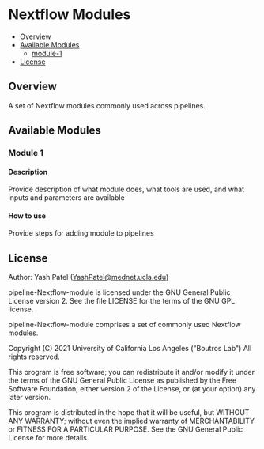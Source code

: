 # Nextflow Modules


- [Overview](#overview)
- [Available Modules](#available-modules)
  - [module-1](#module-1)
- [License](#License)


## Overview

A set of Nextflow modules commonly used across pipelines.

## Available Modules

### Module 1

#### Description

Provide description of what module does, what tools are used, and what inputs and parameters are available

#### How to use

Provide steps for adding module to pipelines


## License

Author: Yash Patel (YashPatel@mednet.ucla.edu)

pipeline-Nextflow-module is licensed under the GNU General Public License version 2. See the file LICENSE for the terms of the GNU GPL license.

pipeline-Nextflow-module comprises a set of commonly used Nextflow modules.

Copyright (C) 2021 University of California Los Angeles ("Boutros Lab") All rights reserved.

This program is free software; you can redistribute it and/or modify it under the terms of the GNU General Public License as published by the Free Software Foundation; either version 2 of the License, or (at your option) any later version.

This program is distributed in the hope that it will be useful, but WITHOUT ANY WARRANTY; without even the implied warranty of MERCHANTABILITY or FITNESS FOR A PARTICULAR PURPOSE. See the GNU General Public License for more details.
